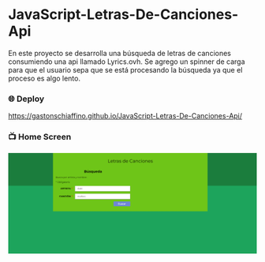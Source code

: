 # JavaScript-Letras-De-Canciones-Api
En este proyecto se desarrolla una búsqueda de letras de canciones consumiendo una api llamado Lyrics.ovh. Se agrego un spinner de carga para que el usuario sepa que se está procesando la búsqueda ya que el proceso es algo lento. 

### :globe_with_meridians: Deploy 
https://gastonschiaffino.github.io/JavaScript-Letras-De-Canciones-Api/

### :tv: Home Screen
![home](/assets/cancionero.png)
